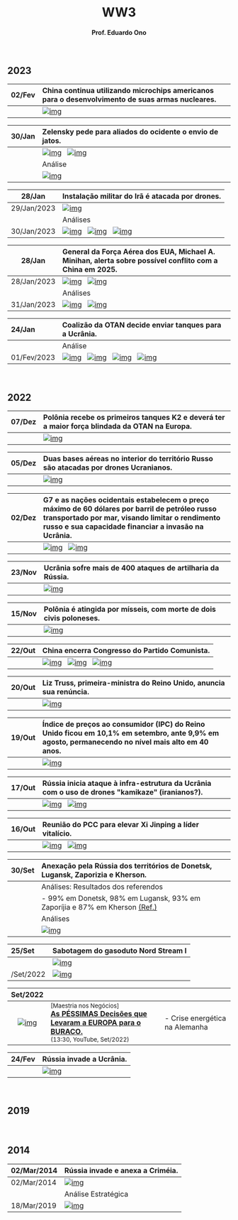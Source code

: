 <h1 align="center">WW3</h1>

<h4 align="center">Prof. Eduardo Ono</h4>

&nbsp;

## 2023
| 02/Fev | China continua utilizando microchips americanos para o desenvolvimento de suas armas nucleares. |
| :-- | :-- |
| | [![img](https://img.youtube.com/vi/Z3gsM-Jsq98/default.jpg)](https://www.youtube.com/watch?v=Z3gsM-Jsq98 "[NTD Brasil] China comunista obtém tecnologia dos EUA para aprimorar suas armas nucleares (14:02, YouTube, 02/Fev/2023)")

| 30/Jan | Zelensky pede para aliados do ocidente o envio de jatos. |
| :-- | :-- |
| | [![img](https://img.youtube.com/vi/45QaBT4d8xA/default.jpg)](https://www.youtube.com/watch?v=45QaBT4d8xA "[CNN] Zelensky calls on allies to send fighter jets to Ukraine (8:43, YouTube, 30/Jan/2023)") &nbsp; [![img](https://img.youtube.com/vi/SNkdU0IdKuE/default.jpg)](https://www.youtube.com/watch?v=SNkdU0IdKuE "[CBS News] Why Biden doesn't want to send F-16 fighter jets to Ukraine (6:13, YouTube, 30/Jan/2023)") | 
| | Análise |
| | [![img](https://img.youtube.com/vi/RBNM3lbzwYQ/default.jpg)](https://www.youtube.com/watch?v=RBNM3lbzwYQ "[Canal Professor Bellei] UM CAMINHO SEM VOLTA: FRANÇA PODE ENVIAR SOLDADOS E CAÇAS PARA A UCRÂNIA (24:22, YouTube, 31/Jan/2023)")

| 28/Jan | Instalação militar do Irã é atacada por drones. |
| :-: | :-- |
| 29/Jan/2023 | [![img](https://img.youtube.com/vi/csEB4dtnl4w/default.jpg)](https://www.youtube.com/watch?v=csEB4dtnl4w "[WION] Iran: Drone attack on military site thwarted \| World News \| English News \| International News \| WION (1:39, YouTube, 29/Jan/2023)")
|             | Análises |
| 30/Jan/2023 | [![img](https://img.youtube.com/vi/U9IZtPzTq00/default.jpg)](https://www.youtube.com/watch?v=U9IZtPzTq00 "[Canal Professor Bellei] COMPLEXO MILITAR DO IRÃ É ATACADO POR DRONES - TENSÃO EM ISRAEL (12:35, YouTube, 29/Jan/2023)") &nbsp; [![img](https://img.youtube.com/vi/PyauFH3iMw0/default.jpg)](https://www.youtube.com/watch?v=PyauFH3iMw0 "[WION] Gravitas: Iran Military Factory Attack (5:25, YouTube, 30/Jan/2023)") &nbsp; [![img](https://img.youtube.com/vi/4Shg51W11ds/default.jpg)](https://www.youtube.com/watch?v=4Shg51W11ds "[Firstpost] Iran vs Israel: Another war on the cards? \| Vantage with Palki Sharma (7:11, YouTube, 30/Jan/2023)")

| 28/Jan | General da Força Aérea dos EUA, Michael A. Minihan, alerta sobre possível conflito com a China em 2025. |
| :-: | :-- |
| 28/Jan/2023 | [![img](https://img.youtube.com/vi/umTQD1wOGLs/default.jpg)](https://www.youtube.com/watch?v=umTQD1wOGLs "[WION] U.S. General Minihan warns of a possible conflict with China over Taiwan \| World News \| English News (1:52, YouTube, 28/Jan/2023)") &nbsp; [![img](https://img.youtube.com/vi/PTqk7NdcdpY/default.jpg)](https://www.youtube.com/watch?v=PTqk7NdcdpY "[Oneindia News] US Air Force general Mike Minihan warns of possible war with China as early as 2025 \| Oneindia News (2:00, YouTube, 28/Jan/2023)") 
| | Análises |
| 31/Jan/2023 | [![img](https://img.youtube.com/vi/JvTP3AFovGM/default.jpg)](https://www.youtube.com/watch?v=JvTP3AFovGM "[Defense Updates] Gen. Michael A. Minihan : US-China conflict in 2025 ! (8:42, YouTube, 29/Jan/2023)") &nbsp; [![img](https://img.youtube.com/vi/-W-pN7GB1B4/default.jpg)](https://www.youtube.com/watch?v=-W-pN7GB1B4 "[CBS News] Former national security adviser backs general's warning on possible war with China (8:29, YouTube, 31/Jan/2023)")

| 24/Jan | Coalizão da OTAN decide enviar tanques para a Ucrânia. |
| :-- | :-- |
| | Análise |
| 01/Fev/2023 | [![img](https://img.youtube.com/vi/fiVg2gRzl8Y/default.jpg)](https://www.youtube.com/watch?v=fiVg2gRzl8Y "[Geoforça Brasil] O envio de Tanques para a Ucr4ni4 pode 4ME4Ç4R a Rússia? \| Cortes do Geoforça (15:59, YouTube, 31/Jan/2023)") &nbsp; [![img](https://img.youtube.com/vi/uUEGfT7GjTc/default.jpg)](https://www.youtube.com/watch?v=uUEGfT7GjTc "[WION] Gravitas LIVE \| Does Ukraine know how to use Western Tanks? (47:25, YouTube, 26/Jan/2023)") &nbsp; [![img](https://img.youtube.com/vi/sDWJGTndxww/default.jpg)](https://www.youtube.com/watch?v=sDWJGTndxww "[Rogério Anitablian] UCRÂNIA: TANQUES ALEMAĒS A CAMINHO DE KIEV (42:07, YouTube, 01/Fev/2023)") &nbsp; [![img](https://img.youtube.com/vi/PAyOClDc0ko/default.jpg)](https://www.youtube.com/watch?v=PAyOClDc0ko "[WION] US to send new $2.2 billion weapon aid with longer-range weapons \| Latest English News \| WION Pulse (9:05, YouTube, 01/Fev/2023)")

&nbsp;

## 2022

| 07/Dez | Polônia recebe os primeiros tanques K2 e deverá ter a maior força blindada da OTAN na Europa. |
| :-- | :-- |
| | [![img](https://img.youtube.com/vi/uTj287m5v2M/default.jpg)](https://www.youtube.com/watch?v=uTj287m5v2M "[Global Politik] Polônia recebe os primeiros tanques K2 e deverá ter a maior força blindada da OTAN na Europa (4:08, YouTube, Dez/2022)") |

| 05/Dez | Duas bases aéreas no interior do território Russo são atacadas por drones Ucranianos. |
| :-- | :-- |
| | [![img](https://img.youtube.com/vi/y8wzdGTkjAA/default.jpg)](https://www.youtube.com/watch?v=y8wzdGTkjAA "[Global Politik] Como as bases aéreas da Rússia estão sendo atingidas? (6:01, YouTube, Dez/2022)") |

| 02/Dez | G7 e as nações ocidentais estabelecem o preço máximo de 60 dólares por barril de petróleo russo transportado por mar, visando limitar o rendimento russo e sua capacidade financiar a invasão na Ucrânia. |
| :-- | :-- |
| | [![img](https://img.youtube.com/vi/0eme0CX8Cdw/default.jpg)](https://www.youtube.com/watch?v=0eme0CX8Cdw "[Global Politik] Rússia teria comprado 100 navios petroleiros para contornar as sanções ocidentais (4:42, YouTube, 04/Dez/2022)") &nbsp; [![img](https://img.youtube.com/vi/HmcTFIgZGpw/default.jpg)](https://www.youtube.com/watch?v=HmcTFIgZGpw "[Jovem Pan News] UE pretende tabelar preço do petróleo russo em US$ 60 o barril (5:13, YouTube, Dez/2022)") |

| 23/Nov | Ucrânia sofre mais de 400 ataques de artilharia da Rússia. |
| :-- | :-- |
| | [![img](https://img.youtube.com/vi/Fh31F3VJioI/default.jpg)](https://www.youtube.com/watch?v=Fh31F3VJioI "[Área Militar] Ucrânia Sofre Mais De 400 Ataques De Artilharia Da Rússia (6:34, YouTube, Nov/2022)") |

| 15/Nov | Polônia é atingida por mísseis, com morte de dois civis poloneses. |
| :-- | :-- |
| | [![img](https://img.youtube.com/vi/FMEIIViliRw/default.jpg)](https://www.youtube.com/watch?v=FMEIIViliRw "[ARTE DA GUERRA]  Polônia é atingida por míssil e 2 pessoas morrem.  (8:26, YouTube, Nov/2015)") |

| 22/Out | China encerra Congresso do Partido Comunista. |
| :-- | :-- |
| | [![img](https://img.youtube.com/vi/5dzwV9bOPyw/default.jpg)](https://www.youtube.com/watch?v=5dzwV9bOPyw "[AFP Português] China encerra Congresso do Partido Comunista (1:32, YouTube, Out/2022)") &nbsp; [![img](https://img.youtube.com/vi/jt2x1jpejHw/default.jpg)](https://www.youtube.com/watch?v=jt2x1jpejHw "[ARTE DA GUERRA] Xi Jinping já pode pedir música no Fantástico... (9:47, YouTube, Out/2022)") &nbsp; [![img](https://img.youtube.com/vi/IrudLdo9hms/default.jpg)](https://www.youtube.com/watch?v=IrudLdo9hms "[WION] China: Former President Hu Jintao escorted out of party congress \| Latest World News \| WION (2:07, YouTube, Out/2022)") |

| 20/Out | Liz Truss, primeira-ministra do Reino Unido, anuncia sua renúncia. |
| :-- | :-- |
| | [![img](https://img.youtube.com/vi/gH0Wq0lugU4/default.jpg)](https://www.youtube.com/watch?v=gH0Wq0lugU4 "[AFP Português] Acuada, premiê britânica, Liz Truss, renuncia \| AFP (2:00, YouTube, Out/2022)") |

| 19/Out | Índice de preços ao consumidor (IPC) do Reino Unido ficou em 10,1% em setembro, ante 9,9% em agosto, permanecendo no nível mais alto em 40 anos. |
| :-- | :-- |
| | [![img](https://img.youtube.com/vi/3IKwMPWcBvk/default.jpg)](https://www.youtube.com/watch?v=3IKwMPWcBvk "[EFE BRASIL] Inflação britânica sobe para 10,1% em setembro (1:17, YouTube, Out/2022)") |

| 17/Out | Rússia inicia ataque à infra-estrutura da Ucrânia com o uso de drones "kamikaze" (iranianos?). |
| :-- | :-- |
| | [![img](https://img.youtube.com/vi/F0n4MqRnMyc/default.jpg)](https://www.youtube.com/watch?v=F0n4MqRnMyc "[euronews (em português)] Continuam a chover mísseis e drones \"kamikaze\" na Ucrânia (1:48, YouTube, Out/2022)") &nbsp; [![img](https://img.youtube.com/vi/XGUnNeJfhKg/default.jpg)](https://www.youtube.com/watch?v=XGUnNeJfhKg "[Amit Sengupta] Russia Ukraine war quick update \| What is Kamikaze drone \| Geopolitics (6:38, YouTube, Out/2022)") |

| 16/Out | Reunião do PCC para elevar Xi Jinping a líder vitalício. |
| :-- | :-- |
| | [![img](https://img.youtube.com/vi/4F8hEk8vJjE/default.jpg)](https://www.youtube.com/watch?v=4F8hEk8vJjE "[AFP Português] Congresso do PCC abre caminho para terceiro mandato de Xi Jinping \| AFP (2:39, YouTube, Out/2022)") &nbsp; [![img](https://img.youtube.com/vi/dQC-MX_Q8d4/default.jpg)](https://www.youtube.com/watch?v=dQC-MX_Q8d4 "[Estadão] Partido Comunista da China se reúne para elevar Xi Jinping a líder vitalício (2:39, YouTube, Out/2022)") |

| 30/Set | Anexação pela Rússia dos territórios de Donetsk, Lugansk, Zaporizia e Kherson. |
| :-- | :-- |
| | Análises: Resultados dos referendos
| | - 99% em Donetsk, 98% em Lugansk, 93% em Zaporíjia e 87% em Kherson [(Ref.)](https://www.jn.pt/mundo/russia-vai-anexar-donetsk-lugansk-zaporijia-e-kherson-e-agora-15212006.html)
| | Análises
| | [![img](https://img.youtube.com/vi/qclVXyzBBTQ/default.jpg)](https://www.youtube.com/watch?v=qclVXyzBBTQ "[ARTE DA GUERRA] Putin anexará 4 territórios da Ucrânia amanhã (30/09) (00:59, YouTube, Set/2022)")  

| 25/Set | Sabotagem do gasoduto Nord Stream I |
| :-- | :-- |
| | [![img](https://img.youtube.com/vi/2M8G8b_DcxE/default.jpg)](https://www.youtube.com/watch?v=2M8G8b_DcxE "[AFP Português] Explosões foram registradas antes de vazamentos de gás \| AFP (2:13, YouTube, Set/2022)") |
| /Set/2022 | [![img](https://img.youtube.com/vi/h6iovqU61Bw/default.jpg)](https://www.youtube.com/watch?v=h6iovqU61Bw "[Hoje no Mundo Militar] A quem interessa a destruição do gasoduto russo Nord Stream? (9:28, YouTube, Set/2022)")

| Set/2022 | | |
| :-: | --- | --- |
| [![img](https://img.youtube.com/vi/UjbdOlLlOGk/default.jpg)](https://www.youtube.com/watch?v=UjbdOlLlOGk) | <sup>[Maestria nos Negócios]</sup><br>[__As PÉSSIMAS Decisões que Levaram a EUROPA para o BURACO.__](https://www.youtube.com/watch?v=UjbdOlLlOGk)<br><sub>(13:30, YouTube, Set/2022)</sub> | - Crise energética na Alemanha

| 24/Fev | Rússia invade a Ucrânia. |
| :-- | :-- |
| | [![img](https://img.youtube.com/vi/cHpMz4srpbE/default.jpg)](https://www.youtube.com/watch?v=cHpMz4srpbE "[euronews (em português)] Acompanhe a invasão russa da Ucrânia (11:54:59, YouTube, Fev/2022)") |

&nbsp;

## 2019

&nbsp;

## 2014

| 02/Mar/2014 | Rússia invade e anexa a Criméia. |
| :-- | :-- |
| 02/Mar/2014 | [![img](https://img.youtube.com/vi/YR_cmn2qeck/default.jpg)](https://www.youtube.com/watch?v=YR_cmn2qeck "[ABC News] Russian Forces Officially Enter the Crimea Region of Ukraine (4:42, YouTube, 02/Mar/2014)")
| | Análise Estratégica |
| 18/Mar/2019 | [![img](https://img.youtube.com/vi/7DISoeWEefI/default.jpg)](https://www.youtube.com/watch?v=7DISoeWEefI "[Al Jazeera English] O que a Rússia ganhou com a anexação da Crimeia? (23:55, YouTube, 18/Mar/2019)")

&nbsp;

